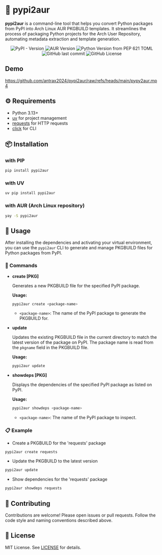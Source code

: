 <!-- markdownlint-disable -->

# 🐍 pypi2aur

**pypi2aur** is a command-line tool that helps you convert Python packages from PyPI into Arch Linux AUR PKGBUILD templates. It streamlines the process of packaging Python projects for the Arch User Repository, automating metadata extraction and template generation.

<div align="center">
  <span>
    <img alt="PyPI - Version" src="https://img.shields.io/pypi/v/pypi2aur">
    <img alt="AUR Version" src="https://img.shields.io/aur/version/pypi2aur">
    <img alt="Python Version from PEP 621 TOML" src="https://img.shields.io/python/required-version-toml?tomlFilePath=https%3A%2F%2Fraw.githubusercontent.com%2Fantrax2024%2Fpypi2aur%2Frefs%2Fheads%2Fmain%2Fpyproject.toml">
    <img alt="GitHub last commit" src="https://img.shields.io/github/last-commit/antrax2024/pypi2aur">
    <img alt="GitHub License" src="https://img.shields.io/github/license/antrax2024/pypi2aur">
  </span>
</div>

## Demo

https://github.com/antrax2024/pypi2aur/raw/refs/heads/main/pypy2aur.mp4

## ⚙️ Requirements

- Python 3.13+
- [uv](https://github.com/astral-sh/uv) for project management
- [requests](https://pypi.org/project/requests/) for HTTP requests
- [click](https://pypi.org/project/click/) for CLI

## 📦 Installation

### with PIP

```bash
pip install pypi2aur
```

### with UV

```bash
uv pip install pypi2aur
```

### with AUR (Arch Linux repository)

```bash
yay -S pypi2aur
```

## 🚀 Usage

After installing the dependencies and activating your virtual environment, you can use the `pypi2aur` CLI to generate and manage PKGBUILD files for Python packages from PyPI.

### 🔨 Commands

- **create [PKG]**

  Generates a new PKGBUILD file for the specified PyPI package.

  **Usage:**

  ```bash
  pypi2aur create <package-name>
  ```

  - `<package-name>`: The name of the PyPI package to generate the PKGBUILD for.

- **update**

  Updates the existing PKGBUILD file in the current directory to match the latest version of the package on PyPI. The package name is read from the `pkgname` field in the PKGBUILD file.

  **Usage:**

  ```bash
  pypi2aur update
  ```

- **showdeps [PKG]**

  Displays the dependencies of the specified PyPI package as listed on PyPI.

  **Usage:**

  ```bash
  pypi2aur showdeps <package-name>
  ```

  - `<package-name>`: The name of the PyPI package to inspect.

### 📋 Example

- Create a PKGBUILD for the 'requests' package

```bash
pypi2aur create requests
```

- Update the PKGBUILD to the latest version

```bash
pypi2aur update
```

- Show dependencies for the 'requests' package

```bash
pypi2aur showdeps requests
```

## 🤝 Contributing

Contributions are welcome! Please open issues or pull requests. Follow the code style and naming conventions described above.

## 📜 License

MIT License. See [LICENSE](LICENSE) for details.

